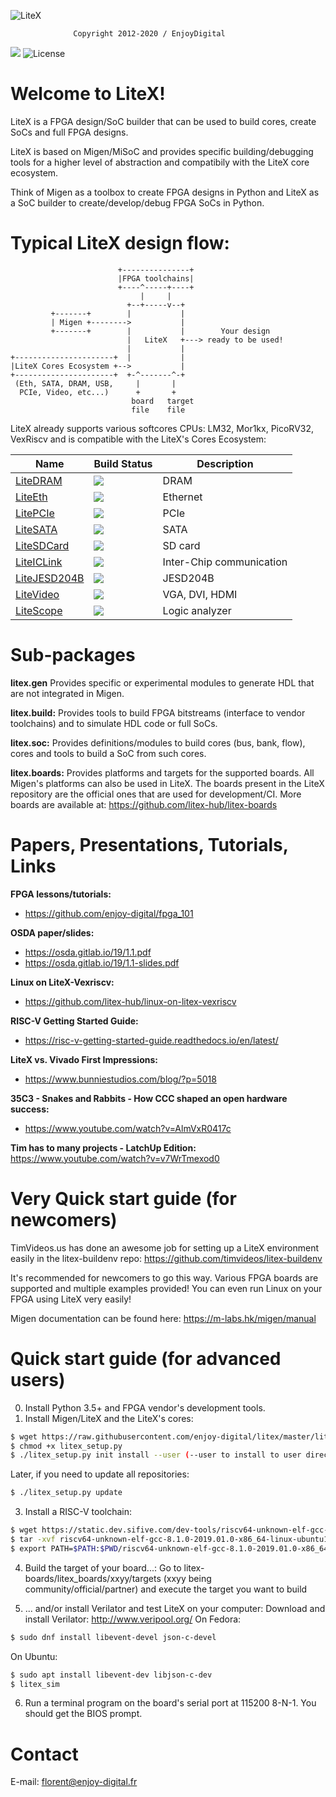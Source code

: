 ![LiteX](https://raw.githubusercontent.com/enjoy-digital/litex/master/doc/litex.png)
```
              Copyright 2012-2020 / EnjoyDigital
```
[![](https://travis-ci.com/enjoy-digital/litex.svg?branch=master)](https://travis-ci.com/enjoy-digital/litex)
![License](https://img.shields.io/badge/License-BSD%202--Clause-orange.svg)
# Welcome to LiteX!
LiteX is a FPGA design/SoC builder that can be used to build cores, create
SoCs and full FPGA designs.

LiteX is based on Migen/MiSoC and provides specific building/debugging tools
for a higher level of abstraction and compatibily with the LiteX core ecosystem.

Think of Migen as a toolbox to create FPGA designs in Python and LiteX as a
SoC builder to create/develop/debug FPGA SoCs in Python.

# Typical LiteX design flow:
```
                        +---------------+
                        |FPGA toolchains|
                        +----^-----+----+
                             |     |
                          +--+-----v--+
         +-------+        |           |
         | Migen +-------->           |
         +-------+        |           |        Your design
                          |   LiteX   +---> ready to be used!
                          |           |
+----------------------+  |           |
|LiteX Cores Ecosystem +-->           |
+----------------------+  +-^-------^-+
 (Eth, SATA, DRAM, USB,     |       |
  PCIe, Video, etc...)      +       +
                           board   target
                           file    file
```
LiteX already supports various softcores CPUs: LM32, Mor1kx, PicoRV32, VexRiscv
and is compatible with the LiteX's Cores Ecosystem:

| Name                                                         | Build Status                                                            | Description                   |
| ------------------------------------------------------------ | ----------------------------------------------------------------------- | ----------------------------- |
| [LiteDRAM](http://github.com/enjoy-digital/litedram)         | [![](https://travis-ci.org/enjoy-digital/litedram.svg?branch=master)](https://travis-ci.org/enjoy-digital/litedram)     | DRAM        |
| [LiteEth](http://github.com/enjoy-digital/liteeth)           | [![](https://travis-ci.com/enjoy-digital/liteeth.svg?branch=master)](https://travis-ci.com/enjoy-digital/liteeth)       | Ethernet                      |
| [LitePCIe](http://github.com/enjoy-digital/litepcie)         | [![](https://travis-ci.com/enjoy-digital/litepcie.svg?branch=master)](https://travis-ci.com/enjoy-digital/litepcie)     | PCIe                          |
| [LiteSATA](http://github.com/enjoy-digital/litesata)         | [![](https://travis-ci.com/enjoy-digital/litesata.svg?branch=master)](https://travis-ci.com/enjoy-digital/litesata)     | SATA                          |
| [LiteSDCard](http://github.com/enjoy-digital/litesdcard)     | [![](https://travis-ci.com/enjoy-digital/litesdcard.svg?branch=master)](https://travis-ci.com/enjoy-digital/litesdcard)   | SD card                       |
| [LiteICLink](http://github.com/enjoy-digital/liteiclink)     | [![](https://travis-ci.com/enjoy-digital/liteiclink.svg?branch=master)](https://travis-ci.com/enjoy-digital/liteiclink)   | Inter-Chip communication      |
| [LiteJESD204B](http://github.com/enjoy-digital/litejesd204b) | [![](https://travis-ci.com/enjoy-digital/litejesd204b.svg?branch=master)](https://travis-ci.com/enjoy-digital/litejesd204b) | JESD204B                      |
| [LiteVideo](http://github.com/enjoy-digital/litevideo)       | [![](https://travis-ci.com/enjoy-digital/litevideo.svg?branch=master)](https://travis-ci.com/enjoy-digital/litevideo)    | VGA, DVI, HDMI                     |
| [LiteScope](http://github.com/enjoy-digital/litescope)       | [![](https://travis-ci.com/enjoy-digital/litescope.svg?branch=master)](https://travis-ci.com/enjoy-digital/litescope)    | Logic analyzer  |

# Sub-packages
**litex.gen**
Provides specific or experimental modules to generate HDL that are not integrated in Migen.

**litex.build:**
Provides tools to build FPGA bitstreams (interface to vendor toolchains) and to simulate HDL code or full SoCs.

**litex.soc:**
Provides definitions/modules to build cores (bus, bank, flow), cores and tools to build a SoC from such cores.

**litex.boards:**
Provides platforms and targets for the supported boards. All Migen's platforms can also be used in LiteX. The boards present in the LiteX repository are the official ones that are used for development/CI. More boards are available at: https://github.com/litex-hub/litex-boards

# Papers, Presentations, Tutorials, Links
**FPGA lessons/tutorials:**
- https://github.com/enjoy-digital/fpga_101

**OSDA paper/slides:**
- https://osda.gitlab.io/19/1.1.pdf
- https://osda.gitlab.io/19/1.1-slides.pdf

**Linux on LiteX-Vexriscv:**
- https://github.com/litex-hub/linux-on-litex-vexriscv

**RISC-V Getting Started Guide:**
- https://risc-v-getting-started-guide.readthedocs.io/en/latest/

**LiteX vs. Vivado First Impressions:**
- https://www.bunniestudios.com/blog/?p=5018

**35C3 - Snakes and Rabbits - How CCC shaped an open hardware success:**
- https://www.youtube.com/watch?v=AlmVxR0417c

**Tim has to many projects - LatchUp Edition:**
https://www.youtube.com/watch?v=v7WrTmexod0

# Very Quick start guide (for newcomers)
TimVideos.us has done an awesome job for setting up a LiteX environment easily in the litex-buildenv repo: https://github.com/timvideos/litex-buildenv

It's recommended for newcomers to go this way. Various FPGA boards are supported and multiple examples provided! You can even run Linux on your FPGA using LiteX very easily!

Migen documentation can be found here: https://m-labs.hk/migen/manual

# Quick start guide (for advanced users)
0. Install Python 3.5+ and FPGA vendor's development tools.
1. Install Migen/LiteX and the LiteX's cores:
```sh
$ wget https://raw.githubusercontent.com/enjoy-digital/litex/master/litex_setup.py
$ chmod +x litex_setup.py
$ ./litex_setup.py init install --user (--user to install to user directory)
```
  Later, if you need to update all repositories:
```sh
$ ./litex_setup.py update
```
3. Install a RISC-V toolchain:
```sh
$ wget https://static.dev.sifive.com/dev-tools/riscv64-unknown-elf-gcc-8.1.0-2019.01.0-x86_64-linux-ubuntu14.tar.gz
$ tar -xvf riscv64-unknown-elf-gcc-8.1.0-2019.01.0-x86_64-linux-ubuntu14.tar.gz
$ export PATH=$PATH:$PWD/riscv64-unknown-elf-gcc-8.1.0-2019.01.0-x86_64-linux-ubuntu14/bin/
```
4. Build the target of your board...:
  Go to litex-boards/litex_boards/xxyy/targets (xxyy being community/official/partner) and execute the target you want to build

5. ... and/or install Verilator and test LiteX on your computer:
  Download and install Verilator: http://www.veripool.org/
  On Fedora:
```sh
$ sudo dnf install libevent-devel json-c-devel
```
  On Ubuntu:
```sh
$ sudo apt install libevent-dev libjson-c-dev
$ litex_sim
```

6. Run a terminal program on the board's serial port at 115200 8-N-1.
  You should get the BIOS prompt.

# Contact
E-mail: florent@enjoy-digital.fr
